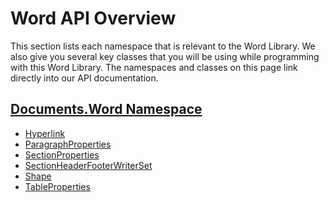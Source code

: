 ﻿<!--
|metadata|
{
    "fileName": "word-api-overview",
    "controlName": "Infragistics Word Library",
    "tags": ["API"]
}
|metadata|
-->

# Word API Overview

This section lists each namespace that is relevant to the Word Library. We also give you several key classes that you will be using while programming with this Word Library. The namespaces and classes on this page link directly into our API documentation.

## [Documents.Word Namespace](Infragistics.Web.Mvc.Documents.IO~Infragistics.Documents.Word_namespace.html)

- [Hyperlink](Infragistics.Web.Mvc.Documents.IO~Infragistics.Documents.Word.Hyperlink.html)
- [ParagraphProperties](Infragistics.Web.Mvc.Documents.IO~Infragistics.Documents.Word.ParagraphProperties.html)
- [SectionProperties](Infragistics.Web.Mvc.Documents.IO~Infragistics.Documents.Word.SectionProperties.html)
- [SectionHeaderFooterWriterSet](Infragistics.Web.Mvc.Documents.IO~Infragistics.Documents.Word.SectionHeaderFooterWriterSet.html)
- [Shape](Infragistics.Web.Mvc.Documents.IO~Infragistics.Documents.Word.Shape.html)
- [TableProperties](Infragistics.Web.Mvc.Documents.IO~Infragistics.Documents.Word.TableProperties.html)
